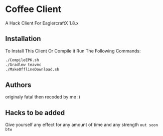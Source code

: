 
# Coffee Client

A Hack Client For EaglercraftX 1.8.x


## Installation

To Install This Client Or Compile it Run The Following Commands:
```bash
./CompileEPK.sh
./Gradlew teavmc
./MakeOfflineDownload.sh
```
    
## Authors
originaly fatal then recoded by me :)

## Hacks to be added

Give yourself any effect for any amount of time and any strength
```out soon btw```

